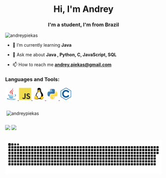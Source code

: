 <h1 align="center">Hi, I'm Andrey</h1>
<h3 align="center">I'm a student, I'm from Brazil</h3>

<p align="left"> <img src="https://komarev.com/ghpvc/?username=andreypiekas&label=Profile%20views&color=0e75b6&style=flat" alt="andreypiekas" /> </p>

- 🌱 I’m currently learning **Java**

- 💬 Ask me about **Java , Python, C, JavaScript, SQL**

- 📫 How to reach me **andrey.piekas@gmail.com**


<h3 align="left">Languages and Tools:</h3>
<p align="left"> <a href="https://www.java.com" target="_blank"> <img src="https://raw.githubusercontent.com/devicons/devicon/master/icons/java/java-original.svg" alt="java" width="40" height="40"/> </a> <a href="https://developer.mozilla.org/en-US/docs/Web/JavaScript" target="_blank"> <img src="https://raw.githubusercontent.com/devicons/devicon/master/icons/javascript/javascript-original.svg" alt="javascript" width="40" height="40"/> </a> <a href="https://www.linux.org/" target="_blank"> <img src="https://raw.githubusercontent.com/devicons/devicon/master/icons/linux/linux-original.svg" alt="linux" width="40" height="40"/> </a> <a href="https://www.python.org" target="_blank"> <img src="https://raw.githubusercontent.com/devicons/devicon/master/icons/python/python-original.svg" alt="python" width="40" height="40"/> <a href="https://devdocs.io/c/" target="_blank"> <img src="https://raw.githubusercontent.com/devicons/devicon/9f4f5cdb393299a81125eb5127929ea7bfe42889/icons/c/c-line.svg" alt="C" width="40" height="40"/> </a> </p>

 ## 
 
<p>&nbsp;<img align="center" src="https://github-readme-stats.vercel.app/api?username=andreypiekas&show_icons=true&locale=en" alt="andreypiekas" /></p>

##

<div> 
 
  <a href="https://www.instagram.com/andreypiekas/" target="_blank"><img src="https://img.shields.io/badge/-Instagram-%23E4405F?style=for-the-badge&logo=instagram&logoColor=white" target="_blank"></a>
<a href="https://www.linkedin.com/in/andreypiekas/" target="_blank"><img src="https://img.shields.io/badge/-LinkedIn-%230077B5?style=for-the-badge&logo=linkedin&logoColor=white" target="_blank"></a>


</div>


##


<div>
 
 ![Snake animation](https://github.com/andreypiekas/andreypiekas/blob/output/github-contribution-grid-snake.svg)
 
 </div>
